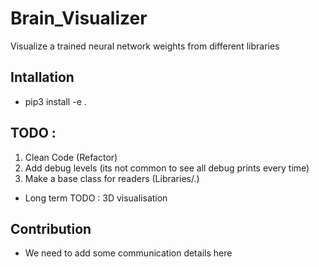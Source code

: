 # Brain_Visualizer
Visualize a trained neural network weights from different libraries

## Intallation 
- pip3 install -e .

## TODO : 
1. Clean Code (Refactor)
2. Add debug levels (its not common to see all debug prints every time) 
3. Make a base class for readers (Libraries/.)
- Long term TODO : 3D visualisation

## Contribution
- We need to add some communication details here 